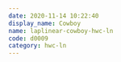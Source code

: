 ```yaml
---
date: 2020-11-14 10:22:40
display_name: Cowboy
name: laplinear-cowboy-hwc-ln
code: d0009
category: hwc-ln
---
```


